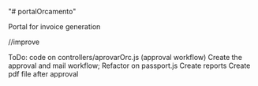 "# portalOrcamento" 

Portal for invoice generation

//improve


ToDo:
code on controllers/aprovarOrc.js (approval workflow)
Create the approval and mail  workflow;
Refactor on passport.js
Create reports
Create pdf file after approval